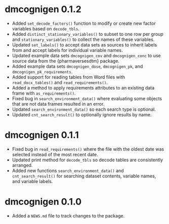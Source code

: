 # dmcognigen 0.1.2

* Added `set_decode_factors()` function to modify or create new factor variables based on `decode_tbls`.
* Added `distinct_stationary_variables()` to subset to one row per group and `stationary_variables()` to collect the names of these variables.
* Updated `set_labels()` to accept data sets as sources to inherit labels from and accept labels for individual variable names.
* Updated example data sets `dmcognigen_cov` and `dmcognigen_conc` to use source data from the {pharmaversesdtm} package.
* Added example data sets `dmcognigen_dose`, `dmcognigen_pk`, and `dmcognigen_pk_requirements`.
* Added support for reading tables from Word files with `read_docx_tables()` and `read_requirements()`.
* Added a method to apply requirements attributes to an existing data frame with `as_requirements()`.
* Fixed bug in `search_environment_data()` where evaluating some objects that are not data frames resulted in an error.
* Updated `search_environment_data()` so each search type is optional.
* Updated `cnt_search_result()` to optionally ignore results by name.

# dmcognigen 0.1.1

* Fixed bug in `read_requirements()` where the file with the oldest date was selected instead of the most recent date. 
* Updated print method for `decode_tbls` so decode tables are consistently arranged.
* Added new functions `search_environment_data()` and `cnt_search_result()` for searching dataset contents, variable names, and variable labels.

# dmcognigen 0.1.0

* Added a `NEWS.md` file to track changes to the package.
